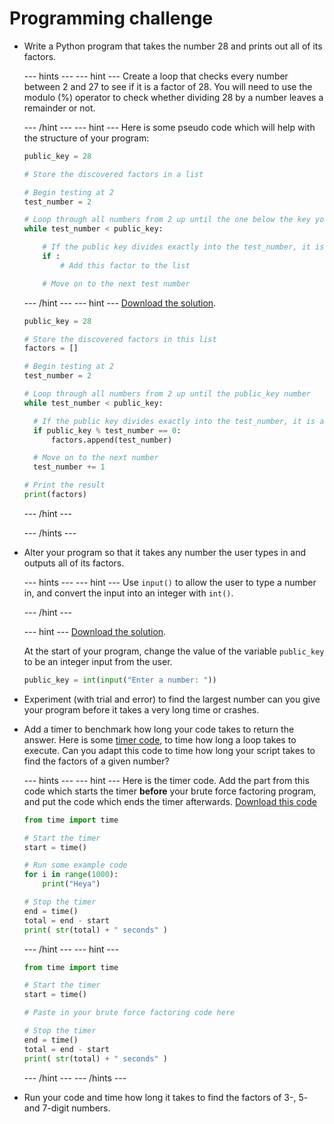 # Programming challenge

- Write a Python program that takes the number 28 and prints out all of its factors.

  --- hints ---
  --- hint ---
  Create a loop that checks every number between 2 and 27 to see if it is a factor of 28. You will need to use the modulo (%) operator to check whether dividing 28 by a number leaves a remainder or not.

  --- /hint ---
  --- hint ---
  Here is some pseudo code which will help with the structure of your program:

  ```Python
  public_key = 28

  # Store the discovered factors in a list

  # Begin testing at 2
  test_number = 2

  # Loop through all numbers from 2 up until the one below the key you are testing
  while test_number < public_key:

      # If the public key divides exactly into the test_number, it is a factor
      if :
          # Add this factor to the list

      # Move on to the next test number

  ```

  --- /hint ---
  --- hint ---
  [Download the solution](resources/brute_force_factor.py).


    ```python
    public_key = 28

  # Store the discovered factors in this list
  factors = []

  # Begin testing at 2
  test_number = 2

  # Loop through all numbers from 2 up until the public_key number
  while test_number < public_key:

      # If the public key divides exactly into the test_number, it is a factor
      if public_key % test_number == 0:
          factors.append(test_number)

      # Move on to the next number
      test_number += 1

  # Print the result
  print(factors)
  ```

  --- /hint ---

  --- /hints ---


- Alter your program so that it takes any number the user types in and outputs all of its factors.

  --- hints ---
  --- hint ---
  Use `input()` to allow the user to type a number in, and convert the input into an integer with `int()`.

  --- /hint ---

  --- hint ---
  [Download the solution](resources/brute_force_factor2.py).

  At the start of your program, change the value of the variable `public_key` to be an integer input from the user.

  ```python
  public_key = int(input("Enter a number: "))
  ```



- Experiment (with trial and error) to find the largest number can you give your program before it takes a very long time or crashes.

- Add a timer to benchmark how long your code takes to return the answer. Here is some [timer code](resources/timer_code.py), to time how long a loop takes to execute. Can you adapt this code to time how long your script takes to find the factors of a given number?

  --- hints ---
  --- hint ---
  Here is the timer code. Add the part from this code which starts the timer **before** your brute force factoring program, and put the code which ends the timer afterwards. [Download this code](resources/timer_code.py)

    ```python
    from time import time

    # Start the timer
    start = time()

    # Run some example code
    for i in range(1000):
        print("Heya")

    # Stop the timer
    end = time()
    total = end - start
    print( str(total) + " seconds" )

    ```

  --- /hint ---
  --- hint ---

  ```python
  from time import time

  # Start the timer
  start = time()

  # Paste in your brute force factoring code here

  # Stop the timer
  end = time()
  total = end - start
  print( str(total) + " seconds" )


  ```
  --- /hint ---
  --- /hints ---


- Run your code and time how long it takes to find the factors of 3-, 5- and 7-digit numbers.
